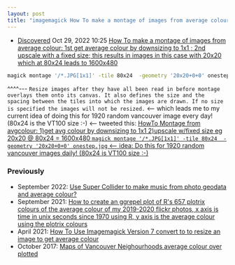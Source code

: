 ```yaml
---
layout: post
title: "imagemagick How To make a montage of images from average colour: 1st get average colour by downsizing to 1x1 ; 2nd upscale with a fixed size; this results in images in this case with 20x20 which at 80x24 leads to 1600x480k"
---
```


* [Discovered](http://rolandtanglao.com/2020/07/29/p1-blogthis-checkvist-list-links-to-blog/) Oct 29, 2022 10:25  [How To make a montage of images from average colour: 1st get average colour by downsizing to 1x1 ; 2nd upscale with a fixed size; this results in images in this case with 20x20 which at 80x24 leads to 1600x480](https://legacy.imagemagick.org/discourse-server/viewtopic.php?t=24847)
```bash
magick montage '/*.JPG[1x1]' -tile 80x24  -geometry '20x20+0+0' onestep.jpg
```
^^^^--- `Resize images after they have all been read in before montage overlays them onto its canvas. It also defines the size and the spacing between the tiles into which the images are drawn. If no size is specified the images will not be resized.` <-- which leads me to my current idea of doing this for 1920 random vancouver image every day! (80x24 is the VT100 size :-) <-- tweeted this: [HowTo Montage from avgcolour: 1)get avg colour by downsizing to 1x1 2)upscale w/fixed size eg 20x20 @ 80x24 = 1600x480
  `magick montage '/*.JPG[1x1]' -tile 80x24  -geometry '20x20+0+0' onestep.jpg` <-- idea: Do this for 1920 random vancouver images daily! (80x24 is VT100 size :-)](https://twitter.com/rtanglao/status/1586412750091472897)

### Previously

* September 2022: [Use Super Collider to make music from photo geodata and average colour?](http://rolandtanglao.com/2022/09/25/p1-super-collider-to-make-music-from-photo-geodata-and-average-colour/)        
* September 2021: [How  to create an ggrepel plot of R's 657 plotrix colours of the average  colour of my 2019-2020 flickr photos, x axis is time in unix seconds  since 1970 using R, y axis is the average colour using the plotrix  colours](http://rolandtanglao.com/2021/09/22/p1-howto-my-2019-2020-photos-x-unixtime-seconds-average-colour-657-plottrix-colours-ggrepel-ggplot-faceted-by-vancouver-year-month-date/)     
* April 2021: [How To Use Imagemagick Version 7 convert to to resize an image to get average colour](http://rolandtanglao.com/2021/04/03/p1-imagemagick-version-7-average-colour-using-convert/)        
* October 2017: [Maps of Vancouver Neighourhoods average colour over plotted](http://rolandtanglao.com/2017/10/12/p1-maps-of-vancouver-neighourhoods-average-colour-instagram/)        
